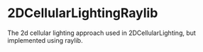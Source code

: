 # 2DCellularLightingRaylib
The 2d cellular lighting approach used in 2DCellularLighting, but implemented using raylib.
